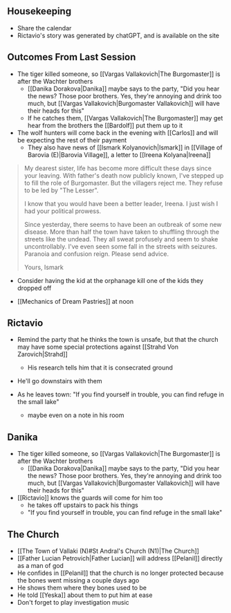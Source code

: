 ## Housekeeping
- Share the calendar
- Rictavio's story was generated by chatGPT, and is available on the site

## Outcomes From Last Session
- The tiger killed someone, so [[Vargas Vallakovich|The Burgomaster]] is after the Wachter brothers
	- [[Danika Dorakova|Danika]] maybe says to the party, "Did you hear the news? Those poor brothers. Yes, they're annoying and drink too much, but [[Vargas Vallakovich|Burgomaster Vallakovich]] will have their heads for this"
	- If he catches them, [[Vargas Vallakovich|The Burgomaster]] may get hear from the brothers the [[Bardolf]] put them up to it
- The wolf hunters will come back in the evening with [[Carlos]] and will be expecting the rest of their payment
	- They also have news of [[Ismark Kolyanovich|Ismark]] in [[Village of Barovia (E)|Barovia Village]], a letter to [[Ireena Kolyana|Ireena]]

>My dearest sister, life has become more difficult these days since your leaving. With father's death now publicly known, I've stepped up to fill the role of Burgomaster. But the villagers reject me. They refuse to be led by "The Lesser".
>
>I know that you would have been a better leader, Ireena. I just wish I had your political prowess. 
>
>Since yesterday, there seems to have been an outbreak of some new disease. More than half the town have taken to shuffling through the streets like the undead. They all sweat profusely and seem to shake uncontrollably. I've even seen some fall in the streets with seizures. Paranoia and confusion reign. Please send advice.
>
> Yours, Ismark

- Consider having the kid at the orphanage kill one of the kids they dropped off

- [[Mechanics of Dream Pastries]] at noon


## Rictavio
- Remind the party that he thinks the town is unsafe, but that the church may have some special protections against [[Strahd Von Zarovich|Strahd]]
	- His research tells him that it is consecrated ground

- He'll go downstairs with them
- As he leaves town: "If you find yourself in trouble, you can find refuge in the small lake"
	- maybe even on a note in his room

## Danika
- The tiger killed someone, so [[Vargas Vallakovich|The Burgomaster]] is after the Wachter brothers
	- [[Danika Dorakova|Danika]] maybe says to the party, "Did you hear the news? Those poor brothers. Yes, they're annoying and drink too much, but [[Vargas Vallakovich|Burgomaster Vallakovich]] will have their heads for this"
- [[Rictavio]] knows the guards will come for him too
	- he takes off upstairs to pack his things
	- "If you find yourself in trouble, you can find refuge in the small lake"

## The Church
- [[The Town of Vallaki (N)#St Andral's Church (N1)|The Church]]
- [[Father Lucian Petrovich|Father Lucian]] will address [[Pelanil]] directly as a man of god
- He confides in [[Pelanil]] that the church is no longer protected because the bones went missing a couple days ago
- He shows them where they bones used to be
- He told [[Yeska]] about them to put him at ease
- Don't forget to play investigation music

